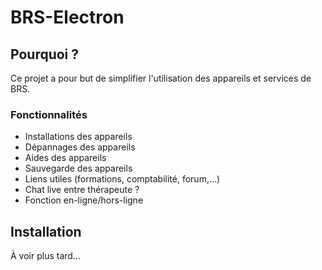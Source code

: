 # BRS-Electron

## Pourquoi ?

Ce projet a pour but de simplifier l'utilisation des appareils et services de BRS.

### Fonctionnalités
- Installations des appareils
- Dépannages des appareils
- Aides des appareils
- Sauvegarde des appareils
- Liens utiles (formations, comptabilité, forum,...)
- Chat live entre thérapeute ?
- Fonction en-ligne/hors-ligne

## Installation

À voir plus tard...
